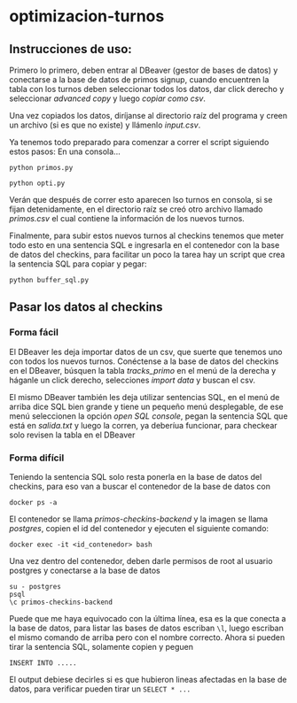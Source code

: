 # optimizacion-turnos

## Instrucciones de uso:

Primero lo primero, deben entrar al DBeaver (gestor de bases de datos) y conectarse a la base de datos de primos signup, cuando encuentren la tabla con los turnos deben seleccionar todos los datos, dar click derecho y seleccionar *advanced copy* y luego *copiar como csv*.

Una vez copiados los datos, diríjanse al directorio raíz del programa y creen un archivo (si es que no existe) y llámenlo *input.csv*.

Ya tenemos todo preparado para comenzar a correr el script siguiendo estos pasos:
En una consola...
```
python primos.py
```
```
python opti.py
```
Verán que después de correr esto aparecen lso turnos en consola, si se fijan detenidamente, en el directorio raíz se creó otro archivo llamado *primos.csv* el cual contiene la información de los nuevos turnos.

Finalmente, para subir estos nuevos turnos al checkins tenemos que meter todo esto en una sentencia SQL e ingresarla en el contenedor con la base de datos del checkins, para facilitar un poco la tarea hay un script que crea la sentencia SQL para copiar y pegar:
```
python buffer_sql.py
```

## Pasar los datos al checkins

### Forma fácil
El DBeaver les deja importar datos de un csv, que suerte que tenemos uno con todos los nuevos turnos.
Conéctense a la base de datos del checkins en el DBeaver, búsquen la tabla *tracks_primo* en el menú de la derecha y háganle un click derecho, selecciones *import data* y buscan el csv.

El mismo DBeaver también les deja utilizar sentencias SQL, en el menú de arriba dice SQL bien grande y tiene un pequeño menú desplegable, de ese menú seleccionen la opción *open SQL console*, pegan la sentencia SQL que está en *salida.txt* y luego la corren, ya deberíua funcionar, para checkear solo revisen la tabla en el DBeaver

### Forma difícil
Teniendo la sentencia SQL solo resta ponerla en la base de datos del checkins, para eso van a buscar el contenedor de la base de datos con

```
docker ps -a
```
El contenedor se llama *primos-checkins-backend* y la imagen se llama *postgres*, copien el id del contenedor y ejecuten el siguiente comando:
```
docker exec -it <id_contenedor> bash
```
Una vez dentro del contenedor, deben darle permisos de root al usuario postgres y conectarse a la base de datos
```
su - postgres
psql
\c primos-checkins-backend
```

Puede que me haya equivocado con la última línea, esa es la que conecta a la base de datos, para listar las bases de datos escriban ``` \l ```, luego escriban el mismo comando de arriba pero con el nombre correcto. Ahora si pueden tirar la sentencia SQL, solamente copien y peguen

```
INSERT INTO .....
```

El output debiese decirles si es que hubieron lineas afectadas en la base de datos, para verificar pueden tirar un ```SELECT * ...```
